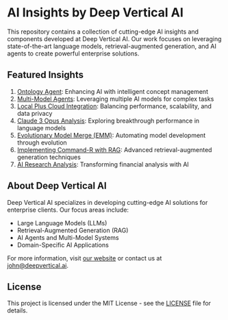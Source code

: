 # AI Insights by Deep Vertical AI

This repository contains a collection of cutting-edge AI insights and components developed at Deep Vertical AI. Our work focuses on leveraging state-of-the-art language models, retrieval-augmented generation, and AI agents to create powerful enterprise solutions.

## Featured Insights

1. [Ontology Agent](src/components/OntologyAgent.js): Enhancing AI with intelligent concept management
2. [Multi-Model Agents](src/components/MultiModelAgents.js): Leveraging multiple AI models for complex tasks
3. [Local Plus Cloud Integration](src/components/LocalPlusCloud.js): Balancing performance, scalability, and data privacy
4. [Claude 3 Opus Analysis](src/components/ClaudeOpus.js): Exploring breakthrough performance in language models
5. [Evolutionary Model Merge (EMM)](src/components/EMM.js): Automating model development through evolution
6. [Implementing Command-R with RAG](src/components/ImplementingCommandRWithRAG.js): Advanced retrieval-augmented generation techniques
7. [AI Research Analysis](src/components/AIResearchAnalysis.js): Transforming financial analysis with AI

## About Deep Vertical AI

Deep Vertical AI specializes in developing cutting-edge AI solutions for enterprise clients. Our focus areas include:

- Large Language Models (LLMs)
- Retrieval-Augmented Generation (RAG)
- AI Agents and Multi-Model Systems
- Domain-Specific AI Applications

For more information, visit [our website](https://deepvertical.ai) or contact us at john@deepvertical.ai.

## License

This project is licensed under the MIT License - see the [LICENSE](LICENSE) file for details.
